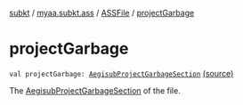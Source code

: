 [subkt](../../index.md) / [myaa.subkt.ass](../index.md) / [ASSFile](index.md) / [projectGarbage](./project-garbage.md)

# projectGarbage

`val projectGarbage: `[`AegisubProjectGarbageSection`](../-aegisub-project-garbage-section/index.md) [(source)](https://github.com/Myaamori/SubKt/blob/0.1.11/src/main/kotlin/myaa/subkt/ass/parser.kt#L114)

The [AegisubProjectGarbageSection](../-aegisub-project-garbage-section/index.md) of the file.


